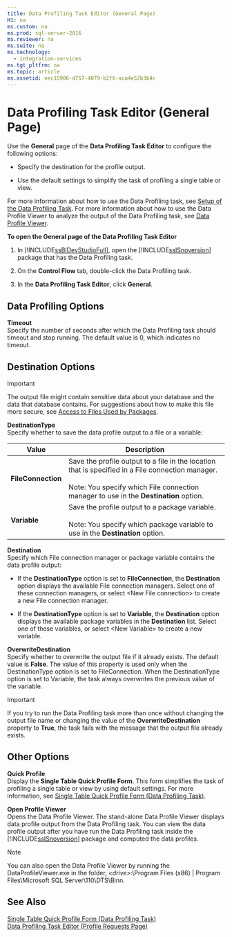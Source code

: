 ```yaml
---
title: Data Profiling Task Editor (General Page)
H1: na
ms.custom: na
ms.prod: sql-server-2016
ms.reviewer: na
ms.suite: na
ms.technology: 
  - integration-services
ms.tgt_pltfrm: na
ms.topic: article
ms.assetid: eec15906-d757-4079-b2f6-aca4e52b3b4c
---
```

# Data Profiling Task Editor (General Page)
  Use the **General** page of the **Data Profiling Task Editor** to configure the following options:  
  
-   Specify the destination for the profile output.  
  
-   Use the default settings to simplify the task of profiling a single table or view.  
  
 For more information about how to use the Data Profiling task, see [Setup of the Data Profiling Task](../../Topics/TopicNameNotContainA/Setup-of-the-Data-Profiling-Task.md). For more information about how to use the Data Profile Viewer to analyze the output of the Data Profiling task, see [Data Profile Viewer](../../Topics/TopicNameNotContainA/Data-Profile-Viewer.md).  
  
 **To open the General page of the Data Profiling Task Editor**  
  
1.  In [!INCLUDE[ssBIDevStudioFull](../../Topics/TopicNameContainA/includes/ssBIDevStudioFull_md.md)], open the [!INCLUDE[ssISnoversion](../../Topics/TopicNameContainA/includes/ssISnoversion_md.md)] package that has the Data Profiling task.  
  
2.  On the **Control Flow** tab, double-click the Data Profiling task.  
  
3.  In the **Data Profiling Task Editor**, click **General**.  
  
## Data Profiling Options  
 **Timeout**  
 Specify the number of seconds after which the Data Profiling task should timeout and stop running. The default value is 0, which indicates no timeout.  
  
## Destination Options  
  
> [!IMPORTANT]  
>  The output file might contain sensitive data about your database and the data that database contains. For suggestions about how to make this file more secure, see [Access to Files Used by Packages](../../Topics/TopicNameNotContainA/Access-to-Files-Used-by-Packages.md).  
  
 **DestinationType**  
 Specify whether to save the data profile output to a file or a variable:  
  
|Value|Description|  
|-----------|-----------------|  
|**FileConnection**|Save the profile output to a file in the location that is specified in a File connection manager.<br /><br /> Note: You specify which File connection manager to use in the **Destination** option.|  
|**Variable**|Save the profile output to a package variable.<br /><br /> Note: You specify which package variable to use in the **Destination** option.|  
  
 **Destination**  
 Specify which File connection manager or package variable contains the data profile output:  
  
-   If the **DestinationType** option is set to **FileConnection**, the **Destination** option displays the available File connection managers. Select one of these connection managers, or select <New File connection\> to create a new File connection manager.  
  
-   If the **DestinationType** option is set to **Variable**, the **Destination** option displays the available package variables in the **Destination** list. Select one of these variables, or select <New Variable\> to create a new variable.  
  
 **OverwriteDestination**  
 Specify whether to overwrite the output file if it already exists. The default value is **False**. The value of this property is used only when the DestinationType option is set to FileConnection. When the DestinationType option is set to Variable, the task always overwrites the previous value of the variable.  
  
> [!IMPORTANT]  
>  If you try to run the Data Profiling task more than once without changing the output file name or changing the value of the **OverwriteDestination** property to **True**, the task fails with the message that the output file already exists.  
  
## Other Options  
 **Quick Profile**  
 Display the **Single Table Quick Profile Form**. This form simplifies the task of profiling a single table or view by using default settings. For more information, see [Single Table Quick Profile Form &#40;Data Profiling Task&#41;](../../Topics/TopicNameNotContainA/Single-Table-Quick-Profile-Form--Data-Profiling-Task-.md).  
  
 **Open Profile Viewer**  
 Opens the Data Profile Viewer. The stand-alone Data Profile Viewer displays data profile output from the Data Profiling task. You can view the data profile output after you have run the Data Profiling task inside the [!INCLUDE[ssISnoversion](../../Topics/TopicNameContainA/includes/ssISnoversion_md.md)] package and computed the data profiles.  
  
> [!NOTE]  
>  You can also open the Data Profile Viewer by running the DataProfileViewer.exe in the folder, *<drive\>*:\Program Files (x86) | Program Files\Microsoft SQL Server\110\DTS\Binn.  
  
## See Also  
 [Single Table Quick Profile Form &#40;Data Profiling Task&#41;](../../Topics/TopicNameNotContainA/Single-Table-Quick-Profile-Form--Data-Profiling-Task-.md)   
 [Data Profiling Task Editor &#40;Profile Requests Page&#41;](../../Topics/TopicNameNotContainA/Data-Profiling-Task-Editor--Profile-Requests-Page-.md)  
  
  